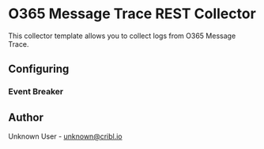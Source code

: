 # O365 Message Trace REST Collector

This collector template allows you to collect logs from O365 Message Trace.

## Configuring



### Event Breaker



## Author
Unknown User - unknown@cribl.io